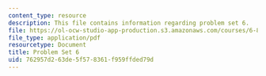 ```yaml
---
content_type: resource
description: This file contains information regarding problem set 6.
file: https://ol-ocw-studio-app-production.s3.amazonaws.com/courses/6-851-advanced-data-structures-spring-2012/762957d263de5f578361f959ffded79d_MIT6_851S12_ps6.pdf
file_type: application/pdf
resourcetype: Document
title: Problem Set 6
uid: 762957d2-63de-5f57-8361-f959ffded79d
---
```

